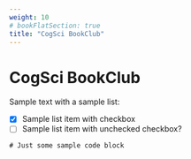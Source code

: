```yaml
---
weight: 10
# bookFlatSection: true
title: "CogSci BookClub"
---
```


# CogSci BookClub

Sample text with a sample list:

- [x] Sample list item with checkbox
- [ ] Sample list item with unchecked checkbox?

```
# Just some sample code block
```
